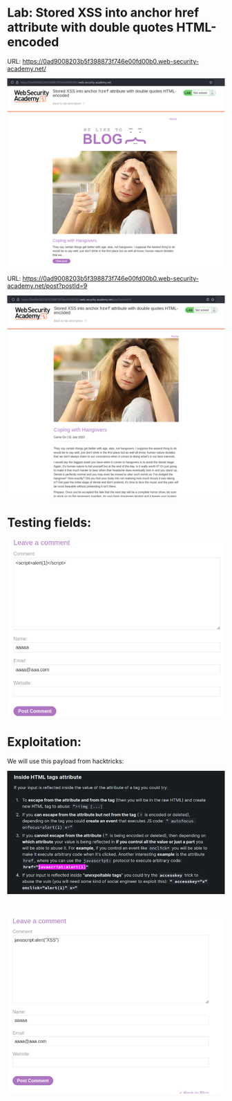 # Lab: Stored XSS into anchor href attribute with double quotes HTML-encoded

URL: https://0ad9008203b5f398873f746e00fd00b0.web-security-academy.net/

![](./Images/img1.png)

URL: https://0ad9008203b5f398873f746e00fd00b0.web-security-academy.net/post?postId=9

![](./Images/img2.png)

# Testing fields:

![](./Images/img3.png)

# Exploitation:

We will use this payload from hacktricks:

![](./Images/img4.png)

<br>

![](./Images/img5.png)